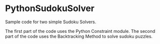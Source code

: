 # PythonSudokuSolver
Sample code for two simple Sudoku Solvers. 

The first part of the code uses the Python Constraint module. 
The second part of the code uses the Backtracking Method to solve sudoku puzzles. 
